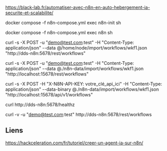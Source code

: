 https://black-lab.fr/automatiser-avec-n8n-en-auto-hebergement-ia-securite-et-scalabilite/


docker compose -f n8n-compose.yml exec n8n-init sh

docker compose -f n8n-compose.yml exec n8n sh


curl -s -X POST -u "demo@test.com:test" -H "Content-Type: application/json" --data @/home/node/import/workflows/wkf1.json "http://dds-n8n:5678/rest/workflows"


curl -s -X POST -u "demo@test.com:test" -H "Content-Type: application/json" --data @./n8n-data/import/workflows/wkf1.json "http://localhost:15678/rest/workflows"

curl -s -X POST -H "X-N8N-API-KEY: votre_clé_api_ici" -H "Content-Type: application/json" --data-binary @./n8n-data/import/workflows/wkf1.json "http://localhost:15678/api/v1/workflows"




curl http://dds-n8n:5678/healthz


curl -v -u "demo@test.com:test" http://dds-n8n:5678/rest/workflows



## Liens 
https://hackceleration.com/fr/tutoriel/creer-un-agent-ia-sur-n8n/

